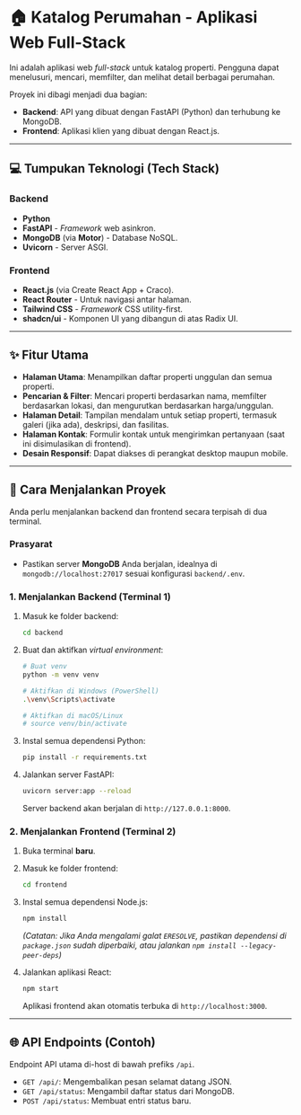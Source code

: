 # 🏠 Katalog Perumahan - Aplikasi Web Full-Stack

Ini adalah aplikasi web *full-stack* untuk katalog properti. Pengguna dapat menelusuri, mencari, memfilter, dan melihat detail berbagai perumahan.

Proyek ini dibagi menjadi dua bagian:
* **Backend**: API yang dibuat dengan FastAPI (Python) dan terhubung ke MongoDB.
* **Frontend**: Aplikasi klien yang dibuat dengan React.js.

---

## 💻 Tumpukan Teknologi (Tech Stack)

### Backend
* **Python**
* **FastAPI** - *Framework* web asinkron.
* **MongoDB** (via **Motor**) - Database NoSQL.
* **Uvicorn** - Server ASGI.

### Frontend
* **React.js** (via Create React App + Craco).
* **React Router** - Untuk navigasi antar halaman.
* **Tailwind CSS** - *Framework* CSS utility-first.
* **shadcn/ui** - Komponen UI yang dibangun di atas Radix UI.

---

## ✨ Fitur Utama

* **Halaman Utama**: Menampilkan daftar properti unggulan dan semua properti.
* **Pencarian & Filter**: Mencari properti berdasarkan nama, memfilter berdasarkan lokasi, dan mengurutkan berdasarkan harga/unggulan.
* **Halaman Detail**: Tampilan mendalam untuk setiap properti, termasuk galeri (jika ada), deskripsi, dan fasilitas.
* **Halaman Kontak**: Formulir kontak untuk mengirimkan pertanyaan (saat ini disimulasikan di frontend).
* **Desain Responsif**: Dapat diakses di perangkat desktop maupun mobile.

---

## 🚀 Cara Menjalankan Proyek

Anda perlu menjalankan backend dan frontend secara terpisah di dua terminal.

### Prasyarat
* Pastikan server **MongoDB** Anda berjalan, idealnya di `mongodb://localhost:27017` sesuai konfigurasi `backend/.env`.

### 1. Menjalankan Backend (Terminal 1)

1.  Masuk ke folder backend:
    ```bash
    cd backend
    ```

2.  Buat dan aktifkan *virtual environment*:
    ```bash
    # Buat venv
    python -m venv venv

    # Aktifkan di Windows (PowerShell)
    .\venv\Scripts\activate
    
    # Aktifkan di macOS/Linux
    # source venv/bin/activate
    ```

3.  Instal semua dependensi Python:
    ```bash
    pip install -r requirements.txt
    ```

4.  Jalankan server FastAPI:
    ```bash
    uvicorn server:app --reload
    ```
    Server backend akan berjalan di `http://127.0.0.1:8000`.

### 2. Menjalankan Frontend (Terminal 2)

1.  Buka terminal **baru**.
2.  Masuk ke folder frontend:
    ```bash
    cd frontend
    ```

3.  Instal semua dependensi Node.js:
    ```bash
    npm install
    ```
    *(Catatan: Jika Anda mengalami galat `ERESOLVE`, pastikan dependensi di `package.json` sudah diperbaiki, atau jalankan `npm install --legacy-peer-deps`)*

4.  Jalankan aplikasi React:
    ```bash
    npm start
    ```
    Aplikasi frontend akan otomatis terbuka di `http://localhost:3000`.

---

## 🌐 API Endpoints (Contoh)

Endpoint API utama di-host di bawah prefiks `/api`.

* `GET /api/`: Mengembalikan pesan selamat datang JSON.
* `GET /api/status`: Mengambil daftar status dari MongoDB.
* `POST /api/status`: Membuat entri status baru.